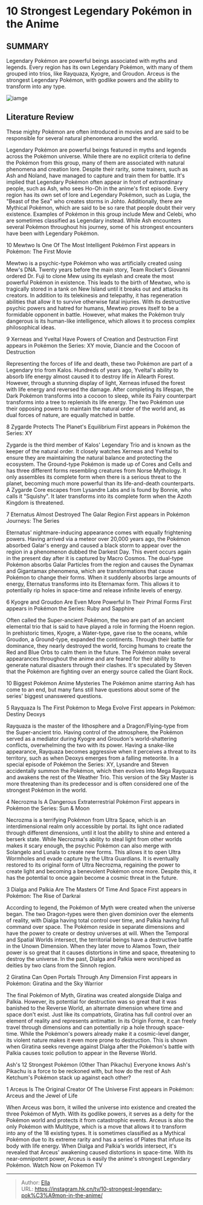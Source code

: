 # 10 Strongest Legendary Pokémon in the Anime


## SUMMARY 


 Legendary Pokémon are powerful beings associated with myths and legends. 
 Every region has its own Legendary Pokémon, with many of them grouped into trios, like Rayquaza, Kyogre, and Groudon. 
 Arceus is the strongest Legendary Pokémon, with godlike powers and the ability to transform into any type. 

![iamge](https://static1.srcdn.com/wordpress/wp-content/uploads/2024/01/featured-image-legendary-pokemon-modified-2.jpg)

## Literature Review
These mighty Pokémon are often introduced in movies and are said to be responsible for several natural phenomena around the world.




Legendary Pokémon are powerful beings featured in myths and legends across the Pokémon universe. While there are no explicit criteria to define the Pokémon from this group, many of them are associated with natural phenomena and creation lore. Despite their rarity, some trainers, such as Ash and Noland, have managed to capture and train them for battle.
It&#39;s implied that Legendary Pokémon often appear in front of extraordinary people, such as Ash, who sees Ho-Oh in the anime&#39;s first episode. Every region has its own set of lore and Legendary Pokémon, such as Lugia, the &#34;Beast of the Sea&#34; who creates storms in Johto. Additionally, there are Mythical Pokémon, which are said to be so rare that people doubt their very existence. Examples of Pokémon in this group include Mew and Celebi, who are sometimes classified as Legendary instead. While Ash encounters several Pokémon throughout his journey, some of his strongest encounters have been with Legendary Pokémon.









 








 10  Mewtwo Is One Of The Most Intelligent Pokémon 
First appears in Pokémon: The First Movie
        

Mewtwo is a psychic-type Pokémon who was artificially created using Mew&#39;s DNA. Twenty years before the main story, Team Rocket&#39;s Giovanni ordered Dr. Fuji to clone Mew using its eyelash and create the most powerful Pokémon in existence. This leads to the birth of Mewtwo, who is tragically stored in a tank on New Island until it breaks out and attacks its creators. In addition to its telekinesis and telepathy, it has regeneration abilities that allow it to survive otherwise fatal injuries. With its destructive psychic powers and hatred for humans, Mewtwo proves itself to be a formidable opponent in battle. However, what makes the Pokémon truly dangerous is its human-like intelligence, which allows it to process complex philosophical ideas.





 9  Xerneas and Yveltal Have Powers of Creation and Destruction 
First appears in Pokémon the Series: XY movie, Diancie and the Cocoon of Destruction


 







Representing the forces of life and death, these two Pokémon are part of a Legendary trio from Kalos. Hundreds of years ago, Yveltal&#39;s ability to absorb life energy almost caused it to destroy life in Allearth Forest. However, through a stunning display of light, Xerneas infused the forest with life energy and reversed the damage. After completing its lifespan, the Dark Pokémon transforms into a cocoon to sleep, while its Fairy counterpart transforms into a tree to replenish its life energy. The two Pokémon use their opposing powers to maintain the natural order of the world and, as dual forces of nature, are equally matched in battle.





 8  Zygarde Protects The Planet&#39;s Equilibrium 
First appears in Pokémon the Series: XY
        

Zygarde is the third member of Kalos&#39; Legendary Trio and is known as the keeper of the natural order. It closely watches Xerneas and Yveltal to ensure they are maintaining the natural balance and protecting the ecosystem. The Ground-type Pokémon is made up of Cores and Cells and has three different forms resembling creatures from Norse Mythology. It only assembles its complete form when there is a serious threat to the planet, becoming much more powerful than its life-and-death counterparts. A Zygarde Core escapes from Lysandre Labs and is found by Bonnie, who calls it &#34;Squishy&#34;. It later transforms into its complete form when the Azoth Kingdom is threatened.





 7  Eternatus Almost Destroyed The Galar Region 
First appears in Pokémon Journeys: The Series
        

Eternatus&#39; nightmare-inducing appearance comes with equally frightening powers. Having arrived via a meteor over 20,000 years ago, the Pokémon absorbed Galar&#39;s energy and caused a black storm to appear over the region in a phenomenon dubbed the Darkest Day. This event occurs again in the present day after it is captured by Macro Cosmos. The dual-type Pokémon absorbs Galar Particles from the region and causes the Dynamax and Gigantamax phenomena, which are transformations that cause Pokémon to change their forms. When it suddenly absorbs large amounts of energy, Eternatus transforms into its Eternamax form. This allows it to potentially rip holes in space-time and release infinite levels of energy.





 6  Kyogre and Groudon Are Even More Powerful In Their Primal Forms 
First appears in Pokémon the Series: Ruby and Sapphire
        

Often called the Super-ancient Pokémon, the two are part of an ancient elemental trio that is said to have played a role in forming the Hoenn region. In prehistoric times, Kyogre, a Water-type, gave rise to the oceans, while Groudon, a Ground-type, expanded the continents. Through their battle for dominance, they nearly destroyed the world, forcing humans to create the Red and Blue Orbs to calm them in the future. The Pokémon make several appearances throughout the anime and are feared for their ability to generate natural disasters through their clashes. It&#39;s speculated by Steven that the Pokémon are fighting over an energy source called the Giant Rock.
            
 
 10 Biggest Pokémon Anime Mysteries 
The Pokémon anime starring Ash has come to an end, but many fans still have questions about some of the series&#39; biggest unanswered questions.









 5  Rayquaza Is The First Pokémon to Mega Evolve 
First appears in Pokémon: Destiny Deoxys
        

Rayquaza is the master of the lithosphere and a Dragon/Flying-type from the Super-ancient trio. Having control of the atmosphere, the Pokémon served as a mediator during Kyogre and Groudon&#39;s world-shattering conflicts, overwhelming the two with its power. Having a snake-like appearance, Rayquaza becomes aggressive when it perceives a threat to its territory, such as when Deoxys emerges from a falling meteorite. In a special episode of Pokémon the Series: XY, Lysandre and Steven accidentally summon the Pokémon, which then evolves into Mega Rayquaza and awakens the rest of the Weather Trio. This version of the Sky Master is more threatening than its predecessor and is often considered one of the strongest Pokémon in the world.





 4  Necrozma Is A Dangerous Extraterrestrial Pokémon 
First appears in Pokémon the Series: Sun &amp; Moon


 







Necrozma is a terrifying Pokémon from Ultra Space, which is an interdimensional realm only accessible by portal. Its light once radiated through different dimensions, until it lost the ability to shine and entered a berserk state. While Necrozma&#39;s ability to steal light from other worlds makes it scary enough, the psychic Pokémon can also merge with Solangelo and Lunala to create new forms. This allows it to open Ultra Wormholes and evade capture by the Ultra Guardians. It is eventually restored to its original form of Ultra Necrozma, regaining the power to create light and becoming a benevolent Pokémon once more. Despite this, it has the potential to once again become a cosmic threat in the future.





 3  Dialga and Palkia Are The Masters Of Time And Space 
First appears in Pokémon: The Rise of Darkrai
        

According to legend, the Pokémon of Myth were created when the universe began. The two Dragon-types were then given dominion over the elements of reality, with Dialga having total control over time, and Palkia having full command over space. The Pokémon reside in separate dimensions and have the power to create or destroy universes at will. When the Temporal and Spatial Worlds intersect, the territorial beings have a destructive battle in the Unown Dimension. When they later move to Alamos Town, their power is so great that it causes distortions in time and space, threatening to destroy the universe. In the past, Dialga and Palkia were worshiped as deities by two clans from the Sinnoh region.





 2  Giratina Can Open Portals Through Any Dimension 
First appears in Pokémon: Giratina and the Sky Warrior
        

The final Pokémon of Myth, Giratina was created alongside Dialga and Palkia. However, its potential for destruction was so great that it was banished to the Reverse World, an alternate dimension where time and space don&#39;t exist. Just like its compatriots, Giratina has full control over an element of reality and represents antimatter. In its Origin Forme, it can freely travel through dimensions and can potentially rip a hole through space-time. While the Pokémon&#39;s powers already make it a cosmic-level danger, its violent nature makes it even more prone to destruction. This is shown when Giratina seeks revenge against Dialga after the Pokémon&#39;s battle with Palkia causes toxic pollution to appear in the Reverse World.
            
 
 Ash&#39;s 12 Strongest Pokémon (Other Than Pikachu) 
Everyone knows Ash&#39;s Pikachu is a force to be reckoned with, but how do the rest of Ash Ketchum&#39;s Pokémon stack up against each other?









 1  Arceus Is The Original Creator Of The Universe 
First appears in Pokémon: Arceus and the Jewel of Life


 







When Arceus was born, it willed the universe into existence and created the three Pokémon of Myth. With its godlike powers, it serves as a deity for the Pokémon world and protects it from catastrophic events. Arceus is also the only Pokémon with Multitype, which is a move that allows it to transform into any of the 18 existing types. It is sometimes classified as a Mythical Pokémon due to its extreme rarity and has a series of Plates that infuse its body with life energy. When Dialga and Palkia&#39;s worlds intersect, it&#39;s revealed that Arceus&#39; awakening caused distortions in space-time. With its near-omnipotent power, Arceus is easily the anime&#39;s strongest Legendary Pokémon.
Watch Now on Pokemon TV

---

> Author: [Ella](https://instagram.hk.cn/)  
> URL: https://instagram.hk.cn/tv/10-strongest-legendary-pok%C3%A9mon-in-the-anime/  

